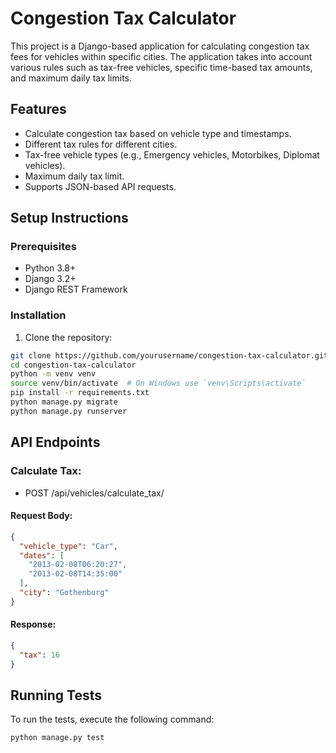 # Congestion Tax Calculator

This project is a Django-based application for calculating congestion tax fees for vehicles within specific cities. The application takes into account various rules such as tax-free vehicles, specific time-based tax amounts, and maximum daily tax limits.

## Features

- Calculate congestion tax based on vehicle type and timestamps.
- Different tax rules for different cities.
- Tax-free vehicle types (e.g., Emergency vehicles, Motorbikes, Diplomat vehicles).
- Maximum daily tax limit.
- Supports JSON-based API requests.

## Setup Instructions

### Prerequisites

- Python 3.8+
- Django 3.2+
- Django REST Framework

### Installation

1. Clone the repository:

```bash
git clone https://github.com/yourusername/congestion-tax-calculator.git
cd congestion-tax-calculator
python -m venv venv
source venv/bin/activate  # On Windows use `venv\Scripts\activate`
pip install -r requirements.txt
python manage.py migrate
python manage.py runserver
```
## API Endpoints
### Calculate Tax:

- POST /api/vehicles/calculate_tax/

#### Request Body:

```json
{
  "vehicle_type": "Car",
  "dates": [
    "2013-02-08T06:20:27",
    "2013-02-08T14:35:00"
  ],
  "city": "Gothenburg"
}
```
#### Response:

```json
{
  "tax": 16
}
```
## Running Tests
To run the tests, execute the following command:

```bash
python manage.py test
```